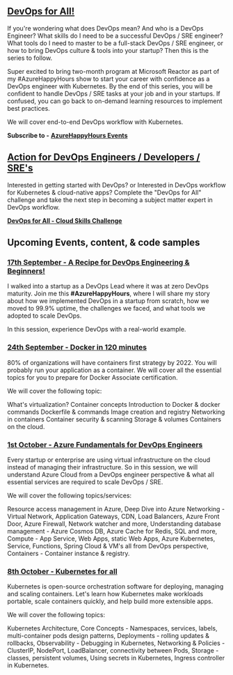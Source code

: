 ## [DevOps for All!](https://developer.microsoft.com/en-us/reactor/eventseries/AzureHappyHours)

If you're wondering what does DevOps mean? And who is a DevOps Engineer? What skills do I need to be a successful DevOps / SRE engineer? What tools do I need to master to be a full-stack DevOps / SRE engineer, or how to bring DevOps culture & tools into your startup? Then this is the series to follow.  

Super excited to bring two-month program at Microsoft Reactor as part of my #AzureHappyHours show to start your career with confidence as a DevOps engineer with Kubernetes. By the end of this series, you will be confident to handle DevOps / SRE tasks at your job and in your startups. If confused, you can go back to on-demand learning resources to implement best practices. 

We will cover end-to-end DevOps workflow with Kubernetes.

**Subscribe to -** [**AzureHappyHours Events**](https://developer.microsoft.com/en-us/reactor/eventseries/AzureHappyHours)

## [Action for DevOps Engineers / Developers / SRE's](https://docs.microsoft.com/en-us/learn/challenges?id=0171c397-b0f6-4b0a-882e-de9c9cba2999&wt.mc_id=checkin_#AzureHappyHours_webpage_reactor)

Interested in getting started with DevOps? or Interested in DevOps workflow for Kubernetes & cloud-native apps? Complete the "DevOps for All" challenge and take the next step in becoming a subject matter expert in DevOps workflow.

[**DevOps for All - Cloud Skills Challenge**](https://docs.microsoft.com/en-us/learn/challenges?id=0171c397-b0f6-4b0a-882e-de9c9cba2999&wt.mc_id=checkin_#AzureHappyHours_webpage_reactor)

## Upcoming Events, content, & code samples

### [17th September - A Recipe for DevOps Engineering & Beginners!](https://www.meetup.com/microsoft-reactor-bengaluru/events/280634341/)

I walked into a startup as a DevOps Lead where it was at zero DevOps maturity. Join me this **#AzureHappyHours**, where I will share my story about how we implemented DevOps in a startup from scratch, how we moved to 99.9% uptime, the challenges we faced, and what tools we adopted to scale DevOps. 

In this session, experience DevOps with a real-world example.

### [24th September - Docker in 120 minutes](https://www.meetup.com/microsoft-reactor-bengaluru/events/280634405/)

80% of organizations will have containers first strategy by 2022. You will probably run your application as a container. We will cover all the essential topics for you to prepare for Docker Associate certification. 

We will cover the following topic: 

What's virtualization? 
Container concepts 
Introduction to Docker & docker commands 
Dockerfile & commands 
Image creation and registry 
Networking in containers 
Container security & scanning 
Storage & volumes 
Containers on the cloud.

### [1st October - Azure Fundamentals for DevOps Engineers](https://www.meetup.com/microsoft-reactor-bengaluru/events/280634405/)

Every startup or enterprise are using virtual infrastructure on the cloud instead of managing their infrastructure. So in this session, we will understand Azure Cloud from a DevOps engineer perspective & what all essential services are required to scale DevOps / SRE. 

We will cover the following topics/services:

Resource access management in Azure,
Deep Dive into Azure Networking - Virtual Network, Application
Gateways, CDN, Load Balancers, Azure Front Door, Azure Firewall,
Network watcher and more,
Understanding database management - Azure Cosmos DB, Azure Cache
for Redis, SQL and more,
Compute - App Service, Web Apps, static Web Apps, Azure Kubernetes,
Service, Functions, Spring Cloud & VM's all from DevOps perspective,
Containers - Container instance & registry.

### [8th October - Kubernetes for all](https://www.meetup.com/microsoft-reactor-bengaluru/events/280634405/)

Kubernetes is open-source orchestration software for deploying, managing and scaling containers. Let's learn how Kubernetes make workloads portable, scale containers quickly, and help build more extensible apps. 

We will cover the following topics: 

Kubernetes Architecture, 
Core Concepts - Namespaces, services, labels, 
multi-container pods design patterns, 
Deployments - rolling updates & rollbacks, 
Observability - Debugging in Kubernetes, 
Networking & Policies - ClusterIP, NodePort, LoadBalancer, connectivity between Pods, 
Storage - classes, persistent volumes, Using secrets in Kubernetes, Ingress controller in Kubernetes.

